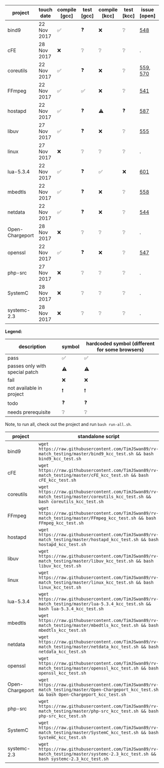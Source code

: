 

| project | touch date | compile [gcc] | test [gcc] | compile [kcc] | test [kcc] | issue [open] | issue [closed] |
| --- | --- | --- | --- | --- | --- | --- | --- |
| bind9 | 22 Nov 2017 | :white_check_mark: |:question:| :x: | :grey_question: |[548](https://github.com/runtimeverification/rv-match/issues/548)|.|
| cFE | 28 Nov 2017 | :x: |:grey_question:| :grey_question: | :grey_question: |.|.|
| coreutils | 22 Nov 2017 | :white_check_mark: |:question:| :x: | :grey_question: |[559](https://github.com/runtimeverification/rv-match/issues/559), [570](https://github.com/runtimeverification/rv-match/issues/570)|.|none
| FFmpeg | 22 Nov 2017 | :white_check_mark: | :white_check_mark: | :x: | :grey_question: | [541](https://github.com/runtimeverification/rv-match/issues/541) | . | . |
| hostapd | 22 Nov 2017 | :white_check_mark: | :question: | :warning: | :question: | [587](https://github.com/runtimeverification/rv-match/issues/587) | . | . |
| libuv | 27 Nov 2017 | :white_check_mark: | :question: | :x: | :grey_question:| [555](https://github.com/runtimeverification/rv-match/issues/555) | . |
| linux | 27 Nov 2017 | :x: |:grey_question:| :grey_question: | :grey_question: |.|.|
| lua-5.3.4 | 22 Nov 2017 | :white_check_mark: |:question:| :white_check_mark: | :x: | [601](https://github.com/runtimeverification/rv-match/issues/601)|.|
| mbedtls | 22 Nov 2017 | :white_check_mark: |:question:| :x: | :grey_question: | [558](https://github.com/runtimeverification/rv-match/issues/558)|[550](https://github.com/runtimeverification/rv-match/issues/550)|none
| netdata | 22 Nov 2017 | :white_check_mark: | :question: | :x: | :grey_question: | [544](https://github.com/runtimeverification/rv-match/issues/544) | . | . |
| Open-Chargeport | 28 Nov 2017 | :x: |:grey_question:| :grey_question: | :grey_question: |.|.|
| openssl | 22 Nov 2017 | :white_check_mark: |:question:|:x:|:grey_question:| [547](https://github.com/runtimeverification/rv-match/issues/547)|.|
| php-src | 27 Nov 2017 | :x: |:grey_question:| :grey_question: | :grey_question: |.|.|
| SystemC | 28 Nov 2017 | :x: |:grey_question:| :grey_question: | :grey_question: |.|.|
| systemc-2.3 | 28 Nov 2017 | :x: |:grey_question:| :grey_question: | :grey_question: |.|.|

**Legend:**

| description | symbol | hardcoded symbol (different for some browsers)
| --- | --- | --- |
| pass | :white_check_mark: | ✅ |
| passes only with special patch | :warning: | ⚠️ |
| fail | :x: | ❌ |
| not available in project | :exclamation: | ❗️ |
| todo | :question: | ❓ |
| needs prerequisite | :grey_question: | ❔ |

Note, to run all, check out the project and run `bash run-all.sh`.

| project | standalone script |
| --- | --- |
| bind9 | `wget https://raw.githubusercontent.com/TimJSwan89/rv-match_testing/master/bind9_kcc_test.sh && bash bind9_kcc_test.sh` |
| cFE | `wget https://raw.githubusercontent.com/TimJSwan89/rv-match_testing/master/cFE_kcc_test.sh && bash cFE_kcc_test.sh` |
| coreutils | `wget https://raw.githubusercontent.com/TimJSwan89/rv-match_testing/master/coreutils_kcc_test.sh && bash coreutils_kcc_test.sh` |
| FFmpeg | `wget https://raw.githubusercontent.com/TimJSwan89/rv-match_testing/master/FFmpeg_kcc_test.sh && bash FFmpeg_kcc_test.sh` |
| hostapd | `wget https://raw.githubusercontent.com/TimJSwan89/rv-match_testing/master/hostapd_kcc_test.sh && bash hostapd_kcc_test.sh` |
| libuv | `wget https://raw.githubusercontent.com/TimJSwan89/rv-match_testing/master/libuv_kcc_test.sh && bash libuv_kcc_test.sh` |
| linux | `wget https://raw.githubusercontent.com/TimJSwan89/rv-match_testing/master/linux_kcc_test.sh && bash linux_kcc_test.sh` |
| lua-5.3.4 | `wget https://raw.githubusercontent.com/TimJSwan89/rv-match_testing/master/lua-5.3.4_kcc_test.sh && bash lua-5.3.4_kcc_test.sh` |
| mbedtls | `wget https://raw.githubusercontent.com/TimJSwan89/rv-match_testing/master/mbedtls_kcc_test.sh && bash mbedtls_kcc_test.sh` |
| netdata | `wget https://raw.githubusercontent.com/TimJSwan89/rv-match_testing/master/netdata_kcc_test.sh && bash netdata_kcc_test.sh` |
| openssl | `wget https://raw.githubusercontent.com/TimJSwan89/rv-match_testing/master/openssl_kcc_test.sh && bash openssl_kcc_test.sh` |
| Open-Chargeport | `wget https://raw.githubusercontent.com/TimJSwan89/rv-match_testing/master/Open-Chargeport_kcc_test.sh && bash Open-Chargeport_kcc_test.sh` |
| php-src | `wget https://raw.githubusercontent.com/TimJSwan89/rv-match_testing/master/php-src_kcc_test.sh && bash php-src_kcc_test.sh` |
| SystemC | `wget https://raw.githubusercontent.com/TimJSwan89/rv-match_testing/master/SystemC_kcc_test.sh && bash SystemC_kcc_test.sh` |
| systemc-2.3 | `wget https://raw.githubusercontent.com/TimJSwan89/rv-match_testing/master/systemc-2.3_kcc_test.sh && bash systemc-2.3_kcc_test.sh` |